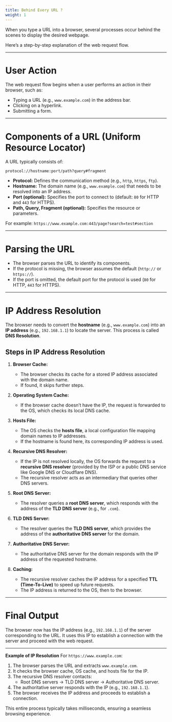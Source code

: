 ```yaml
---
title: Behind Every URL ?
weight: 1
---
```


When you type a URL into a browser, several processes occur behind the scenes to display the desired webpage. 

Here’s a step-by-step explanation of the web request flow.

---

# User Action
The web request flow begins when a user performs an action in their browser, such as:
- Typing a URL (e.g., `www.example.com`) in the address bar.
- Clicking on a hyperlink.
- Submitting a form.

---


# Components of a URL (Uniform Resource Locator)
A URL typically consists of:
```
protocol://hostname:port/path?query#fragment
```
- **Protocol:** Defines the communication method (e.g., `http`, `https`, `ftp`).
- **Hostname:** The domain name (e.g., `www.example.com`) that needs to be resolved into an IP address.
- **Port (optional):** Specifies the port to connect to (default: `80` for HTTP and `443` for HTTPS).
- **Path, Query, Fragment (optional):** Specifies the resource or parameters.

For example:
`https://www.example.com:443/page?search=test#section`

---

# Parsing the URL
- The browser parses the URL to identify its components.
- If the protocol is missing, the browser assumes the default (`http://` or `https://`).
- If the port is omitted, the default port for the protocol is used (`80` for HTTP, `443` for HTTPS).

---

# IP Address Resolution
The browser needs to convert the **hostname** (e.g., `www.example.com`) into an **IP address** (e.g., `192.168.1.1`) to locate the server. This process is called **DNS Resolution**.

## Steps in IP Address Resolution
1. **Browser Cache:**
   - The browser checks its cache for a stored IP address associated with the domain name.
   - If found, it skips further steps.

2. **Operating System Cache:**
   - If the browser cache doesn’t have the IP, the request is forwarded to the OS, which checks its local DNS cache.

3. **Hosts File:**
   - The OS checks the **hosts file**, a local configuration file mapping domain names to IP addresses.
   - If the hostname is found here, its corresponding IP address is used.

4. **Recursive DNS Resolver:**
   - If the IP is not resolved locally, the OS forwards the request to a **recursive DNS resolver** (provided by the ISP or a public DNS service like Google DNS or Cloudflare DNS).
   - The recursive resolver acts as an intermediary that queries other DNS servers.

5. **Root DNS Server:**
   - The resolver queries a **root DNS server**, which responds with the address of the **TLD DNS server** (e.g., for `.com`).

6. **TLD DNS Server:**
   - The resolver queries the **TLD DNS server**, which provides the address of the **authoritative DNS server** for the domain.

7. **Authoritative DNS Server:**
   - The authoritative DNS server for the domain responds with the IP address of the requested hostname.

8. **Caching:**
   - The recursive resolver caches the IP address for a specified **TTL (Time-To-Live)** to speed up future requests.
   - The IP address is returned to the OS, then to the browser.

---

# Final Output
The browser now has the IP address (e.g., `192.168.1.1`) of the server corresponding to the URL. It uses this IP to establish a connection with the server and proceed with the web request.

---

**Example of IP Resolution**
For `https://www.example.com`:
1. The browser parses the URL and extracts `www.example.com`.
2. It checks the browser cache, OS cache, and hosts file for the IP.
3. The recursive DNS resolver contacts:
   - Root DNS servers → TLD DNS server → Authoritative DNS server.
4. The authoritative server responds with the IP (e.g., `192.168.1.1`).
5. The browser receives the IP address and proceeds to establish a connection.

This entire process typically takes milliseconds, ensuring a seamless browsing experience.

